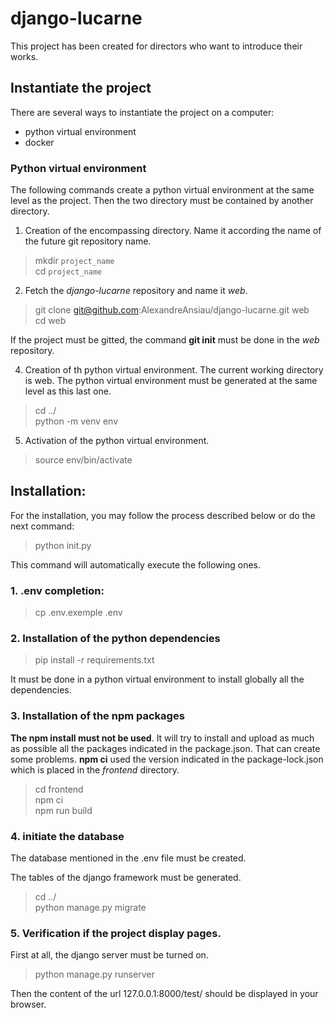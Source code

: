 # django-lucarne

This project has been created for directors who want to introduce their works.

## Instantiate the project

There are several ways to instantiate the project on a computer:
* python virtual environment
* docker

### Python virtual environment 

The following commands create a python virtual environment at the same level as the project. Then the two directory must be contained by another directory.

1. Creation of the encompassing directory. Name it according the name of the future git repository name.

> mkdir `project_name` \
cd `project_name` 

2. Fetch the *django-lucarne* repository and name it *web*.

> git clone git@github.com:AlexandreAnsiau/django-lucarne.git web \
 cd web

If the project must be gitted, the command **git init** must be done in the *web* repository. 

4. Creation of th python virtual environment. The current working directory is web. The python virtual environment must be generated at the same level as this last one.

> cd ../ \
> python -m venv env

5. Activation of the python virtual environment.

> source env/bin/activate

## Installation:

For the installation, you may follow the process described below or do the next command:

> python init.py

This command will automatically execute the following ones.

### 1. .env completion:

> cp .env.exemple .env 

### 2. Installation of the python dependencies

> pip install -r requirements.txt 

It must be done in a python virtual environment to install globally all the dependencies.

### 3. Installation of the npm packages

**The npm install must not be used**. It will try to install and upload as much as possible all the packages indicated in the package.json. That can create some problems. **npm ci** used the version indicated in the package-lock.json which is placed in the *frontend* directory.

> cd frontend \
npm ci \
npm run build

### 4. initiate the database

The database mentioned in the .env file must be created.

The tables of the django framework must be generated.

> cd ../ \
python manage.py migrate

### 5. Verification if the project display pages. 

First at all, the django server must be turned on.

> python manage.py runserver

Then the content of the url 127.0.0.1:8000/test/ should be displayed in your browser.
